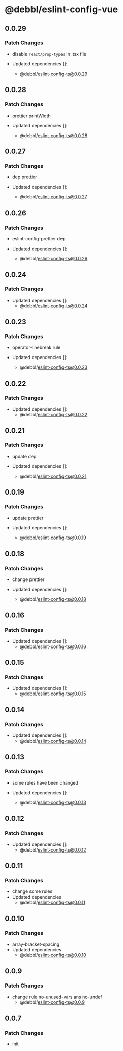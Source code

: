 # @debbl/eslint-config-vue

## 0.0.29

### Patch Changes

- disable `react/prop-types` in .tsx file

- Updated dependencies []:
  - @debbl/eslint-config-ts@0.0.29

## 0.0.28

### Patch Changes

- prettier printWidth

- Updated dependencies []:
  - @debbl/eslint-config-ts@0.0.28

## 0.0.27

### Patch Changes

- dep prettier

- Updated dependencies []:
  - @debbl/eslint-config-ts@0.0.27

## 0.0.26

### Patch Changes

- eslint-config-prettier dep

- Updated dependencies []:
  - @debbl/eslint-config-ts@0.0.26

## 0.0.24

### Patch Changes

- Updated dependencies []:
  - @debbl/eslint-config-ts@0.0.24

## 0.0.23

### Patch Changes

- operator-linebreak rule

- Updated dependencies []:
  - @debbl/eslint-config-ts@0.0.23

## 0.0.22

### Patch Changes

- Updated dependencies []:
  - @debbl/eslint-config-ts@0.0.22

## 0.0.21

### Patch Changes

- update dep

- Updated dependencies []:
  - @debbl/eslint-config-ts@0.0.21

## 0.0.19

### Patch Changes

- update prettier

- Updated dependencies []:
  - @debbl/eslint-config-ts@0.0.19

## 0.0.18

### Patch Changes

- change prettier

- Updated dependencies []:
  - @debbl/eslint-config-ts@0.0.18

## 0.0.16

### Patch Changes

- Updated dependencies []:
  - @debbl/eslint-config-ts@0.0.16

## 0.0.15

### Patch Changes

- Updated dependencies []:
  - @debbl/eslint-config-ts@0.0.15

## 0.0.14

### Patch Changes

- Updated dependencies []:
  - @debbl/eslint-config-ts@0.0.14

## 0.0.13

### Patch Changes

- some rules have been changed

- Updated dependencies []:
  - @debbl/eslint-config-ts@0.0.13

## 0.0.12

### Patch Changes

- Updated dependencies []:
  - @debbl/eslint-config-ts@0.0.12

## 0.0.11

### Patch Changes

- change some rules
- Updated dependencies
  - @debbl/eslint-config-ts@0.0.11

## 0.0.10

### Patch Changes

- array-bracket-spacing
- Updated dependencies
  - @debbl/eslint-config-ts@0.0.10

## 0.0.9

### Patch Changes

- change rule no-unused-vars ans no-undef
  - @debbl/eslint-config-ts@0.0.9

## 0.0.7

### Patch Changes

- init
